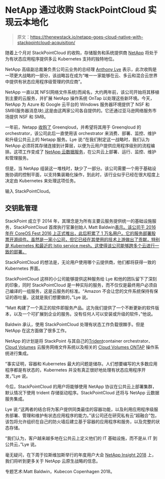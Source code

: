# NetApp 通过收购 StackPointCloud 实现云本地化

> 原文：<https://thenewstack.io/netapp-goes-cloud-native-with-stackpointcloud-acquisition/>

随着上个月对 StackPointCloud 的收购，存储服务和系统提供商 [NetApp](https://www.netapp.com/us/index.aspx) 将处于为有状态应用程序提供多云 Kubernetes 支持的独特地位。

NetApp 高级副总裁兼负责公司云业务的总经理 [Anthony Lye](https://www.linkedin.com/in/anthonylye/) 表示，此次收购是一项更大战略的一部分，该战略旨在成为“唯一一家能够在云、多云和混合云世界中提供有状态应用程序级管理的供应商”。

NetApp 一直以其 NFS(网络文件系统)而闻名，大约两年前，该公司开始将其移植到主要的云服务，并扩展 NetApp 操作系统 OnTap 以处理这些新环境。今天，NetApp 为 Azure 和 Google 云平台的 Windows 服务器环境提供了 NSF 和 SMB(服务器消息块),这是由这两家公司各自提供的。它还通过亚马逊网络服务市场提供 NSF 和 SMB。

一年前，Netapp [收购了](https://www.crn.com/news/storage/300090706/netapp-bought-icelands-greenqloud-to-fill-data-fabric-need-for-cloud-automation-orchestration.htm) Greenqloud，并希望将其用于 Greenqloud 的 orchestrator，该公司此后一直使用该 orchestrator 来消费、部署、监控、维护和升级公共云上的 Netapp 服务。Lye 说:“在我们制定这一战略时，我们认为 NetApp 必须将其存储连接到计算层，以便为云用户提供应用程序级别的流程编排。这项工作变成了 [NetApp 云数据服务](https://cloud.netapp.com/home)，在公共云上部署、运行、监控、维护和管理服务。

但是，当 NetApp 组装这一堆栈时，缺少了一部分。该公司需要一个用于基础设施协调的控制平面，以支持集装箱化操作，到此时，该行业似乎已经在很大程度上决定由 Kubernetes 来处理这项任务。

输入 StackPointCloud。

## 交钥匙管理

StackPoint 成立于 2014 年，其理念是为所有主要云服务提供统一的基础设施服务，StackPointCloud 首席执行官兼创始人 Matt Baldwin[表示。该公司于 2016 年在 CoreOS Fest 2016 上正式推出，此后积累了 1 万名用户。它的服务部署股票开源组件。虽然是一家小公司，但它已经在其使用的技术上游做出了贡献，特别是 Kubernetes 和最近的 Istio service mesh。这使得该公司能够跨多个云进行一致的部署。](https://twitter.com/baldwinmathew)

StackPointCloud 的想法是，无论用户使用哪个云提供商，他们都将获得一致的 Kubernetes 界面。

StackPointCloud 这样的小公司能够提供这种服务给 Lye 和他的团队留下了深刻的印象，同时 StackPointCloud 是一种实际的服务，而不仅仅是最终用户必须自己编译的一组服务，这是云服务的标准。“Amazon 不会让您的文件系统保持有保证的吞吐量。这就是我们想要做的，”Lye 说。

“Matt 构建了一个真正的软件即服务产品。这为我们提供了一个不断更新的软件版本，以及一个可扩展到企业的服务。没有任何人可以安装或升级的软件，”他说。

Baldwin 承认，使用 StackPointCloud 处理有状态工作负载很棘手。但是 NetApp 在这方面做了很多工作。

NetApp 的计划是将 StackPoint 与其自己的[Trident](https://github.com/NetApp/trident)container orchestrator、 [Cloud Volumes](https://cloud.netapp.com/cloud-volumes) 云服务网络文件系统以及相关的 [Cloud Volumes ONTAP](https://cloud.netapp.com/ontap-cloud) 操作系统进行集成。

“事实证明，容器和 Kubernetes 最大的问题是储存。人们想要编写的大多数应用程序都是有状态的，Kubernetes 并没有真正很好地处理有状态应用程序开发，”Lye 说。

今后，StackPointCloud 的用户将能够使用 NetApp 协议在公共云上部署集群，默认情况下使用 trident 存储驱动程序。StackPointCloud 还将与 NetApp 云数据服务集成。

Lye 说:“这两者的结合将为客户提供同类最佳的容器功能，以及利用应用程序级服务部署、管理和维护有状态应用程序的能力。”该公司还在研究私有云“超融合”包，该包将允许组织在自己的防火墙后建立基于容器的应用程序和服务，以及完整的状态存储。

“我们认为，客户越来越多地在公共云上定义他们的 IT 基础设施，而不是从 IT 到公共云，”Lye 说。

毫无疑问，在下周于拉斯维加斯举行的年度用户大会 [NetApp Insight 2018](https://insight.netapp.com/) 上，我们将听到更多关于 NetApp 云原生战略的信息。

专题艺术:Matt Baldwin，Kubecon Copenhagen 2018。

<svg xmlns:xlink="http://www.w3.org/1999/xlink" viewBox="0 0 68 31" version="1.1"><title>Group</title> <desc>Created with Sketch.</desc></svg>
